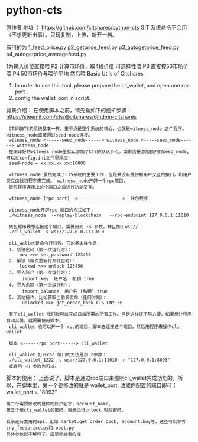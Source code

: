 # python-cts

原作者 地址 ： https://github.com/citshares/python-cts 
GIT 系统命令不会用（不想更新出事）。只玩复制，上传，新开一档。

有用的为 1_feed_price.py  p2_getprice_feed.py  p3_autogetprice_feed.py p4_autogetprice_averagefeed.py

1为输入价位直接喂  P2 计算市场价，取4段价值 可选择性喂  P3 直接按50市场价喂 P4 50市场价与喂价平均 然后喂
Basic Utils of Citshares

1. In order to use this tool, please prepare the cli_wallet, and open one rpc port .
2. config the wallet_port in script.

背景介绍：
     在使用脚本之前，请先看如下的挖矿步骤：
     https://steemit.com/cts/@citshares/6jhdmn-citshares
     
     CTS和BTS的系统基本一样。重节点是整个系统的核心，也就是witness_node 这个程序。 witness_node直接通过seed-node连接。
     witness_node <------seed_node------> witness_node <-----seed_node------> witness_node
     在编译好的witness_node里默认添加了CTS的默认节点。如果需要添加额外的seed_node,可以在config.ini文件里添加：
     seed-node = xx.xx.xx.xx:10000
     
     witness_node 虽然完成了CTS系统的主要工作，但是并没有提供和用户交互的接口。和用户交互由钱包程序来完成。 witness_node开辟一个rpc端口，
     钱包程序连接上这个端口之后进行功能交互。
     
     witness_node [rpc port]  <----------------->  钱包程序
     
     witness_node开辟rpc 端口的方式如下：
     ./witness_node  --replay-blockchain   --rpc-endpoint 127.0.0.1:11010
     
     钱包程序要想连接这个端口，需要用到 -s 参数，并且加上ws://
     ./cli_wallet -s ws://127.0.0.1:11010
     
     cli_wallet是命令行钱包。它的基本操作是：
     1. 创建密码（第一次运行时）：
         new >>> set_password 123456 
     2. 解锁（每次重新打开钱包时）：
         locked >>> unlock 123456
     3. 导入账户（第一次运行时）：
          import_key  账户名  私钥 true
     4. 导入余额（第一次运行时）：
          import_balance  用户名 [私钥] true
     5. 其他操作，比如获取当前买卖单（任何时候）：
          unlocked >>> get_order_book CTS CNY 50
     
     有了cli_wallet 我们就可以完成日常所需的所有工作。但是这样还不够方便，如果想让程序自动交易，就需要使用脚本。
     cli_wallet 也可以开一个 rpc的端口，脚本去连接这个端口，然后用程序来操作cli-wallet
     
     脚本 <------rpc port------> cli_wallet
     
     cli_wallet 打开rpc 端口的方法是加-r参数：
     ./cli_wallet_1222 -s ws://127.0.0.1:11010 -r "127.0.0.1:8093"
     或者用 -H 参数也可以。
     
脚本的使用：
    上面说了，脚本是通过rpc端口来控制cli_wallet完成功能的。所以，在脚本里，第一个要修改的就是 wallet_port, 
    改成你配置的端口即可：
    wallet_port = "8093"
    
    第二个需要修改的是你的账户名字，account_name, 
    第三个是cli_wallet的密码，就是运行unlock 时的密码。
    
    其余还有常用的api，比如 market.get_order_book, account.buy等，这些可以参考cny_feedprice.py和robot.py
    具体参数就不解释了，应该都能看的懂
    
     
     
     
     
     
     
     
      
      
